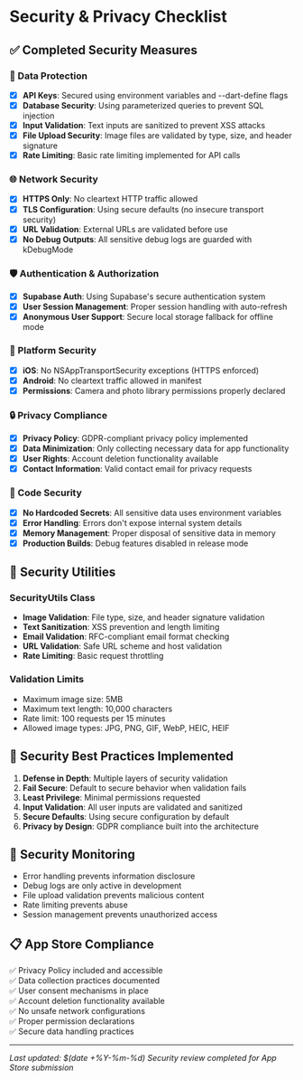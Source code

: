 # Security & Privacy Checklist

## ✅ Completed Security Measures

### 🔐 Data Protection
- [x] **API Keys**: Secured using environment variables and --dart-define flags
- [x] **Database Security**: Using parameterized queries to prevent SQL injection
- [x] **Input Validation**: Text inputs are sanitized to prevent XSS attacks
- [x] **File Upload Security**: Image files are validated by type, size, and header signature
- [x] **Rate Limiting**: Basic rate limiting implemented for API calls

### 🌐 Network Security  
- [x] **HTTPS Only**: No cleartext HTTP traffic allowed
- [x] **TLS Configuration**: Using secure defaults (no insecure transport security)
- [x] **URL Validation**: External URLs are validated before use
- [x] **No Debug Outputs**: All sensitive debug logs are guarded with kDebugMode

### 🛡️ Authentication & Authorization
- [x] **Supabase Auth**: Using Supabase's secure authentication system
- [x] **User Session Management**: Proper session handling with auto-refresh
- [x] **Anonymous User Support**: Secure local storage fallback for offline mode

### 📱 Platform Security
- [x] **iOS**: No NSAppTransportSecurity exceptions (HTTPS enforced)
- [x] **Android**: No cleartext traffic allowed in manifest
- [x] **Permissions**: Camera and photo library permissions properly declared

### 🔒 Privacy Compliance
- [x] **Privacy Policy**: GDPR-compliant privacy policy implemented
- [x] **Data Minimization**: Only collecting necessary data for app functionality
- [x] **User Rights**: Account deletion functionality available
- [x] **Contact Information**: Valid contact email for privacy requests

### 🧹 Code Security
- [x] **No Hardcoded Secrets**: All sensitive data uses environment variables
- [x] **Error Handling**: Errors don't expose internal system details
- [x] **Memory Management**: Proper disposal of sensitive data in memory
- [x] **Production Builds**: Debug features disabled in release mode

## 🔧 Security Utilities

### SecurityUtils Class
- **Image Validation**: File type, size, and header signature validation
- **Text Sanitization**: XSS prevention and length limiting
- **Email Validation**: RFC-compliant email format checking
- **URL Validation**: Safe URL scheme and host validation
- **Rate Limiting**: Basic request throttling

### Validation Limits
- Maximum image size: 5MB
- Maximum text length: 10,000 characters
- Rate limit: 100 requests per 15 minutes
- Allowed image types: JPG, PNG, GIF, WebP, HEIC, HEIF

## 📝 Security Best Practices Implemented

1. **Defense in Depth**: Multiple layers of security validation
2. **Fail Secure**: Default to secure behavior when validation fails
3. **Least Privilege**: Minimal permissions requested
4. **Input Validation**: All user inputs are validated and sanitized
5. **Secure Defaults**: Using secure configuration by default
6. **Privacy by Design**: GDPR compliance built into the architecture

## 🚨 Security Monitoring

- Error handling prevents information disclosure
- Debug logs are only active in development
- File upload validation prevents malicious content
- Rate limiting prevents abuse
- Session management prevents unauthorized access

## 📋 App Store Compliance

✅ Privacy Policy included and accessible  
✅ Data collection practices documented  
✅ User consent mechanisms in place  
✅ Account deletion functionality available  
✅ No unsafe network configurations  
✅ Proper permission declarations  
✅ Secure data handling practices  

---
*Last updated: $(date +%Y-%m-%d)*
*Security review completed for App Store submission*